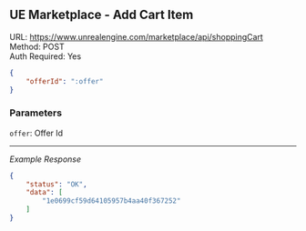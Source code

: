 ## UE Marketplace - Add Cart Item

URL: https://www.unrealengine.com/marketplace/api/shoppingCart \
Method: POST \
Auth Required: Yes

```json
{
    "offerId": ":offer"
}
```

### Parameters

`offer`: Offer Id

---

_Example Response_

```json
{
    "status": "OK",
    "data": [
        "1e0699cf59d64105957b4aa40f367252"
    ]
}
```